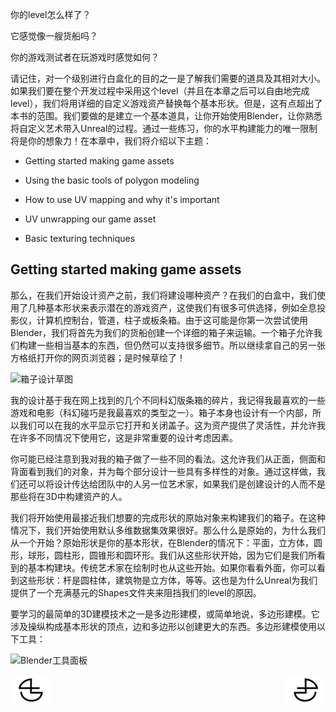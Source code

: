 你的level怎么样了？

它感觉像一艘货船吗？

你的游戏测试者在玩游戏时感觉如何？

请记住，对一个级别进行白盒化的目的之一是了解我们需要的道具及其相对大小。如果我们要在整个开发过程中采用这个level（并且在本章之后可以自由地完成level），我们将用详细的自定义游戏资产替换每个基本形状。但是，这有点超出了本书的范围。我们要做的是建立一个基本道具，让你开始使用Blender，让你熟悉将自定义艺术带入Unreal的过程。通过一些练习，你的水平构建能力的唯一限制将是你的想象力！在本章中，我们将介绍以下主题：

*   Getting started making game assets

*   Using the basic tools of polygon modeling

*   How to use UV mapping and why it's important

*   UV unwrapping our game asset

*   Basic texturing techniques

## Getting started making game assets

那么，在我们开始设计资产之前，我们将建设哪种资产？在我们的白盒中，我们使用了几种基本形状来表示潜在的游戏资产，这使我们有很多可供选择，例如全息投影仪，计算机控制台，管道，柱子或板条箱。由于这可能是你第一次尝试使用Blender，我们将首先为我们的货船创建一个详细的箱子来运输。一个箱子允许我们构建一些相当基本的东西，但仍然可以支持很多细节。所以继续拿自己的另一张方格纸打开你的网页浏览器；是时候草绘了！

![箱子设计草图]()

我的设计基于我在网上找到的几个不同科幻版条箱的碎片，我记得我最喜欢的一些游戏和电影（科幻碰巧是我最喜欢的类型之一）。箱子本身也设计有一个内部，所以我们可以在我的水平显示它打开和关闭盖子。这为资产提供了灵活性，并允许我在许多不同情况下使用它，这是非常重要的设计考虑因素。

你可能已经注意到我对我的箱子做了一些不同的看法。这允许我们从正面，侧面和背面看到我们的对象，并为每个部分设计一些具有多样性的对象。通过这样做，我们还可以将设计传达给团队中的人另一位艺术家，如果我们是创建设计的人而不是那些将在3D中构建资产的人。






















我们将开始使用最接近我们想要的完成形状的原始对象来构建我们的箱子。在这种情况下，我们开始使用默认多维数据集效果很好。那么什么是原始的，为什么我们从一个开始？原始形状是你的基本形状，在Blender的情况下：平面，立方体，圆形，球形，圆柱形，圆锥形和圆环形。我们从这些形状开始，因为它们是我们所看到的基本构建块。传统艺术家在绘制时也从这些开始。如果你看看外面，你可以看到这些形状：杆是圆柱体，建筑物是立方体，等等。这也是为什么Unreal为我们提供了一个充满基元的Shapes文件夹来阻挡我们的level的原因。

要学习的最简单的3D建模技术之一是多边形建模，或简单地说，多边形建模。它涉及操纵构成基本形状的顶点，边和多边形以创建更大的东西。多边形建模使用以下工具：

![Blender工具面板]()

<a href="https://github.com/BlenderCN/blenderTutorial/blob/master/3DGameDesignwithUnrealEngine4andBlender/chapter2.md">
  <img src="https://github.com/BlenderCN/blenderTutorial/blob/master/mDrivEngine/blenderpng/logoleft.png" align="left">
</a>
<a href="https://github.com/BlenderCN/blenderTutorial/blob/master/3DGameDesignwithUnrealEngine4andBlender/chapter4.md">
  <img src="https://github.com/BlenderCN/blenderTutorial/blob/master/mDrivEngine/blenderpng/logoright.png" align="right">
</a>
